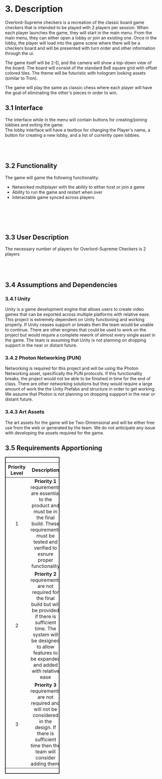 # 3. Description
Overlord-Supreme checkers is a recreation of the classic board game checkers that is intended to be played with 2 players per session. When each player launches the game, they will start in the main menu. From the main menu, they can either open a lobby or join an existing one. Once in the lobby, the player will load into the game scene where there will be a checkers board and will be presented with turn order and other information through the ui.

<div id = figure1 style="text-align:center">

<!-- ![placeholdergamescreen](placeholdergamescreen.png) -->

<!-- **Figure 1:** Player's View of the main menu screen (mockup) -->
</div>

The game itself will be 2-D, and the camera will show a top-down view of the board. The board will consist of the standard 8x8 square grid with offset colored tiles. The theme will be futuristic with hologram looking assets (similar to Tron).

<div id = figure2 style="text-align:center">

<!-- ![placeholderstyleguide](placeholderstyleguide.png) -->

<!-- **Figure 2:**  style mockup -->
</div>

The game will play the same as classic chess where each player will have the goal of eliminating the other's pieces in order to win.

## 3.1 Interface
The interface while in the menu will contain buttons for creating/joining lobbies and exiting the game.<br />
The lobby interface will have a textbox for changing the Player's name, a button for creating a new lobby, and a list of currently open lobbies.
<br />
<br />
<br />
<br />

## 3.2 Functionality
The game will game the following functionality:
- Networked multiplayer with the ability to either host or join a game
- Ability to run the game and restart when over
- Interactable game synced across players

<br />
<br />
<br />
<br />

## 3.3 User Description
The necessary number of players for Overlord-Supreme Checkers is 2 players
<br />
<br />
<br />
<br />

## 3.4 Assumptions and Dependencies
### 3.4.1 Unity
Unity is a game development engine that allows users to create video games that can be exported across multiple platforms with relative ease. This project is extremely dependent on Unity functioning and working properly. If Unity ceases support or breaks then the team would be unable to continue. There are other engines that could be used to work on the project but would require a complete rework of almost every single asset in the game. The team is assuming that Unity is not planning on dropping support in the near or distant future.

### 3.4.2 Photon Networking (PUN)
Networking is required for this project and will be using the Photon Networking asset, specifically the PUN protocols. If this functionality breaks, the project would not be able to be finished in time for the end of class. There are other networking solutions but they would require a large amount of work the the Unity Prefabs and structure in order to get working. We assume that Photon is not planning on dropping suppport in the near or distant future.

### 3.4.3 Art Assets
The art assets for the game will be Two-Dimensional and will be either free use from the web or generated by the team. We do not anticipate any issue with developing the assets required for the game.

## 3.5 Requirements Apportioning
<div id = "PriorityTable" style="width:35%; border:2px solid">

| Priority Level | Description |
|:--------------:|:-----------:|
| 1 | **Priority 1** requirements are essential to the product and must be in the final build. These requirements must be tested and verified to esnure proper functionality |
| 2 | **Priority 2** requirements are not required for the final build but will be provided if there is sufficient time. The system will be designed to allow features to be expanded and added with relative ease |
| 3 | **Priority 3** requirements are not required and will not be considered in the design. If there is sufficient time then the team will consider adding them.

</div>